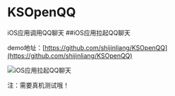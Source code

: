 # KSOpenQQ
iOS应用调用QQ聊天
##iOS应用拉起QQ聊天

demo地址：[https://github.com/shijinliang/KSOpenQQ](https://github.com/shijinliang/KSOpenQQ)

![iOS应用拉起QQ聊天](http://img.blog.csdn.net/20151224131018109)

注：需要真机测试哦！
